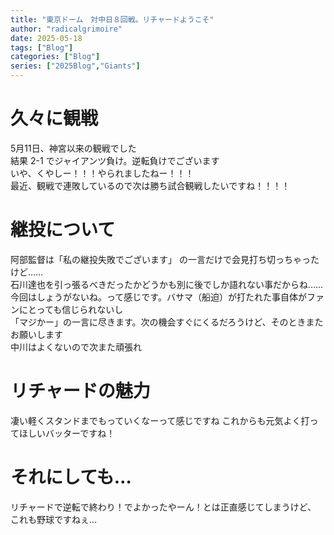 ```yaml
---
title: "東京ドーム　対中日８回戦。リチャードようこそ"
author: "radicalgrimoire"
date: 2025-05-18
tags: ["Blog"]
categories: ["Blog"]
series: ["2025Blog","Giants"]
---
```


# 久々に観戦

5月11日、神宮以来の観戦でした  
結果 2-1 でジャイアンツ負け。逆転負けでございます  
いや、くやしー！！！やられましたねー！！！  
最近、観戦で連敗しているので次は勝ち試合観戦したいですね！！！！   

# 継投について

阿部監督は「私の継投失敗でございます」 の一言だけで会見打ち切っちゃったけど……  
石川達也を引っ張るべきだったかどうかも別に後でしか語れない事だからね……  
今回はしょうがないね。って感じです。バサマ（船迫）が打たれた事自体がファンにとっても信じられないし  
「マジかー」の一言に尽きます。次の機会すぐにくるだろうけど、そのときまたお願いします  
中川はよくないので次また頑張れ

# リチャードの魅力

凄い軽くスタンドまでもっていくなーって感じですね
これからも元気よく打ってほしいバッターですね！

# それにしても…

リチャードで逆転で終わり！でよかったやーん！とは正直感じてしまうけど、  
これも野球ですねぇ…



